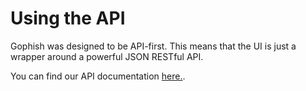 # Using the API

Gophish was designed to be API-first. This means that the UI is just a wrapper around a powerful JSON RESTful API.

You can find our API documentation [here.](https://getgophish.com/documentation/api/).